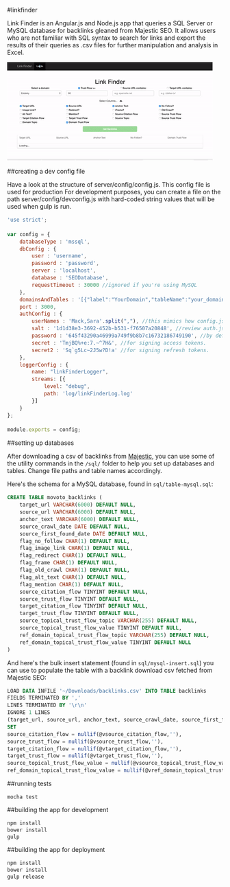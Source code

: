 #linkfinder

Link Finder is an Angular.js and Node.js app that queries a SQL Server or MySQL database for backlinks gleaned from Majestic SEO. It allows users who are not familiar with SQL syntax to search for links and export the results of their queries as .csv files for further manipulation and analysis in Excel.

![Demonstration](./linkfinderdemo.gif?raw=true "Demonstration")

##creating a dev config file

Have a look at the structure of server/config/config.js. This config file is used for production For development purposes, you can create a file on the path server/config/devconfig.js with hard-coded string values that will be used when gulp is run.

```javascript
'use strict';

var config = {
	databaseType : 'mssql',
	dbConfig : {
		user : 'username',
		password : 'password',
		server : 'localhost',
		database : 'SEODatabase',
		requestTimeout : 30000 //ignored if you're using MySQL
	},
	domainsAndTables : '[{"label":"YourDomain","tableName":"your_domain_table_name"},{"label":"YourCompetitor","tableName":"your_competitor_table_name"}]', //a JSON string.
	port : 3000,
	authConfig : {
		userNames : 'Mack,Sara'.split(","), //this mimics how config.js allows a comma-separated string to be entered as an environment variable. Of course, you can choose to simply enter an array here.
		salt : '1d1d38e3-3692-452b-b531-f76507a20848', //review auth.js to see how a password is generated using the salt and hashing function
		password : '645f43290a46999a749f9b8b7c16732186749190', //by default, all users share the same password, but you can easily tweak linkfinder to connect to an auth database!
		secret : 'TmjBQ%+e:7.~^7H&', //for signing access tokens.
		secret2 : 'Sq`g5Lc~2J5w?D!a' //for signing refresh tokens.
	},
	loggerConfig : {
		name: "linkFinderLogger",
		streams: [{
			level: "debug",
			path: 'log/linkFinderLog.log'
		}]
	}
};

module.exports = config;

```

##setting up databases

After downloading a csv of backlinks from [Majestic](http://www.majestic.com), you can use some of the utility commands in the ```/sql/``` folder to help you set up databases and tables. Change file paths and table names accordingly.

Here's the schema for a MySQL database, found in ```sql/table-mysql.sql```:
```sql
CREATE TABLE movoto_backlinks (
	target_url VARCHAR(6000) DEFAULT NULL,
	source_url VARCHAR(6000) DEFAULT NULL,
	anchor_text VARCHAR(6000) DEFAULT NULL,
	source_crawl_date DATE DEFAULT NULL,
	source_first_found_date DATE DEFAULT NULL,
	flag_no_follow CHAR(1) DEFAULT NULL,
	flag_image_link CHAR(1) DEFAULT NULL,
	flag_redirect CHAR(1) DEFAULT NULL,
	flag_frame CHAR(1) DEFAULT NULL,
	flag_old_crawl CHAR(1) DEFAULT NULL,
	flag_alt_text CHAR(1) DEFAULT NULL,
	flag_mention CHAR(1) DEFAULT NULL,
	source_citation_flow TINYINT DEFAULT NULL,
	source_trust_flow TINYINT DEFAULT NULL,
	target_citation_flow TINYINT DEFAULT NULL,
	target_trust_flow TINYINT DEFAULT NULL,
	source_topical_trust_flow_topic VARCHAR(255) DEFAULT NULL,
	source_topical_trust_flow_value TINYINT DEFAULT NULL,
	ref_domain_topical_trust_flow_topic VARCHAR(255) DEFAULT NULL,
	ref_domain_topical_trust_flow_value TINYINT DEFAULT NULL
)
```
And here's the bulk insert statement (found in ```sql/mysql-insert.sql```) you can use to populate the table with a backlink download csv fetched from Majestic SEO:

```sql
LOAD DATA INFILE '~/Downloads/backlinks.csv' INTO TABLE backlinks
FIELDS TERMINATED BY ','
LINES TERMINATED BY '\r\n'
IGNORE 1 LINES
(target_url, source_url, anchor_text, source_crawl_date, source_first_found_date, flag_no_follow, flag_image_link, flag_redirect, flag_frame, flag_old_crawl, flag_alt_text, flag_mention, @vsource_citation_flow, @vsource_trust_flow, @vtarget_citation_flow, @vtarget_trust_flow, source_topical_trust_flow_topic, @vsource_topical_trust_flow_value, ref_domain_topical_trust_flow_topic, @vref_domain_topical_trust_flow_value)
SET 
source_citation_flow = nullif(@vsource_citation_flow,''),
source_trust_flow = nullif(@vsource_trust_flow,''),
target_citation_flow = nullif(@vtarget_citation_flow,''),
target_trust_flow = nullif(@vtarget_trust_flow,''),
source_topical_trust_flow_value = nullif(@vsource_topical_trust_flow_value,''),
ref_domain_topical_trust_flow_value = nullif(@vref_domain_topical_trust_flow_value,'');

```

##running tests
```
mocha test
```

##building the app for development

```
npm install
bower install
gulp
```

##building the app for deployment

```
npm install
bower install
gulp release
```